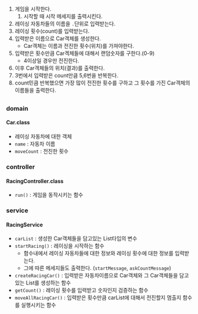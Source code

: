 ##      

1. 게임을 시작한다.
    1. 시작할 때 시작 메세지를 출력시킨다.
2. 레이싱 자동차들의 이름을 `.`단위로 입력받는다.
3. 레이싱 횟수(count)를 입력받는다.
4. 입력받은 이름으로 Car객체를 생성한다.
    - Car객체는 이름과 전진한 횟수(위치)를 가져야한다.
5. 입력받은 횟수만큼 Car겍체들에 대해서 랜덤숫자를 구한다.(0-9)
    - 4이상일 경우만 전진한다.
6. 이후 Car객체들의 위치(결과)를 출력한다.
7. 3번에서 입력받은 count만큼 5,6번을 반복한다.
8. count민큼 반복했으면 가장 많이 전진한 횟수를 구하고 그 횟수를 가진 Car객체의 이름들을 출력한다.

##      

### domain

#### Car.class

- 레이싱 자동차에 대한 객체
- `name` : 자동차 이름
- `moveCount` : 전진한 횟수

### controller

#### RacingController.class

- `run()` : 게임을 동작시키는 함수

### service

#### RacingService

- `carList` : 생성한 Car객체들을 담고있는 List타입의 변수
- `startRacing()` : 레이싱을 시작하는 함수
    - 함수내에서 레이싱 자동차들에 대한 정보와 레이싱 횟수에 대한 정보를 입력받는다.
    - 그에 따른 메세지들도 출력한다. (`startMessage`, `askCountMessage`)
- `createRacingCar()` : 입력받은 자동차이름으로 Car객체와 그 Car객체들을 담고있는 List를 생성하는 함수
- `getCount()` : 레이싱 횟수를 입력받고 숫자인지 검증하는 함수
- `moveAllRacingCar()` : 입력받은 횟수만큼 carList에 대해서 전진할지 멈출지 함수를 실행시키는 함수